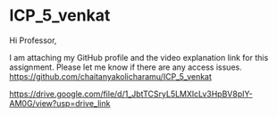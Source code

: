 # ICP_5_venkat
Hi Professor,

I am attaching my GitHub profile and the video explanation link for this assignment. Please let me know if there are any access issues.
https://github.com/chaitanyakolicharamu/ICP_5_venkat

https://drive.google.com/file/d/1_JbtTCSryL5LMXlcLv3HpBV8pIY-AM0G/view?usp=drive_link


